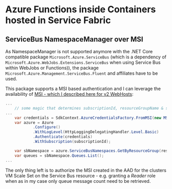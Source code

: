 # Azure Functions inside Containers hosted in Service Fabric

## ServiceBus NamespaceManager over MSI

As NamespaceManager is not supported anymore with the .NET Core compatible package `Microsoft.Azure.ServiceBus` (which is a dependency of `Microsoft.Azure.WebJobs.Extensions.ServiceBus` when using Service Bus within WebJobs or Functions)), the package `Microsoft.Azure.Management.ServiceBus.Fluent` and affiliates have to be used.

This package supports a MSI based authentication and I can leverage the availability of [MSI - which I described here for v2 WebHosts](./part2.md):

```cs
...
    // some magic that determines subscriptionId, resourceGroupName & sbNamespaceName
...
    var credentials = SdkContext.AzureCredentialsFactory.FromMSI(new MSILoginInformation(MSIResourceType.VirtualMachine), AzureEnvironment.AzureGlobalCloud);
    var azure = Azure
            .Configure()
            .WithLogLevel(HttpLoggingDelegatingHandler.Level.Basic)
            .Authenticate(credentials)
            .WithSubscription(subscriptionId);

    var sbNamespace = azure.ServiceBusNamespaces.GetByResourceGroup(resourceGroupName, sbNamespaceName);
    var queues = sbNamespace.Queues.List();
...
```

The only thing left is to authorize the MSI created in the AAD for the clusters VM Scale Set on the Service Bus resource - e.g. granting a _Reader_ role when as in my case only queue message count need to be retrieved.
